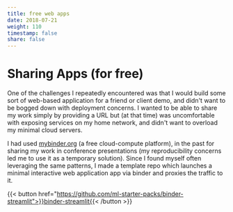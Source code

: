 ```yaml
---
title: free web apps
date: 2018-07-21
weight: 110
timestamp: false
share: false
---
```


# Sharing Apps (for free)

One of the challenges I repeatedly encountered was that I would build some sort of web-based application for a friend or client demo, and didn't want to be bogged down with deployment concerns.
I wanted to be able to share my work simply by providing a URL but (at that time) was uncomfortable with exposing services on my home network, and didn't want to overload my minimal cloud servers.

I had used [mybinder.org](https://mybinder.org) (a free cloud-compute platform), in the past for sharing my work in conference presentations (my reproducibility concerns led me to use it as a temporary solution).
Since I found myself often leveraging the same patterns, I made a template repo which launches a minimal interactive web application app via binder and proxies the traffic to it.

{{< button href="https://github.com/ml-starter-packs/binder-streamlit">}}binder-streamlit{{< /button >}}
